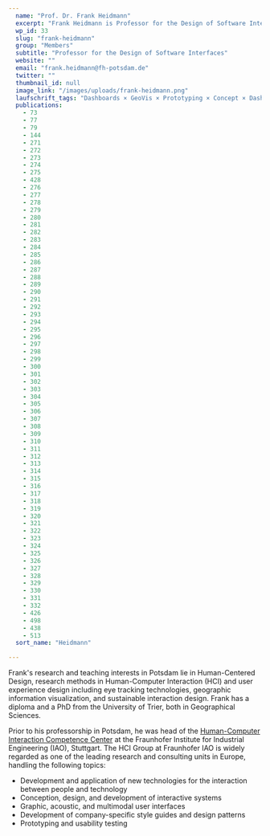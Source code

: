 ```yaml
---
  name: "Prof. Dr. Frank Heidmann"
  excerpt: "Frank Heidmann is Professor for the Design of Software Interfaces at the Potsdam University of Applied Sciences."
  wp_id: 33
  slug: "frank-heidmann"
  group: "Members"
  subtitle: "Professor for the Design of Software Interfaces"
  website: ""
  email: "frank.heidmann@fh-potsdam.de"
  twitter: ""
  thumbnail_id: null
  image_link: "/images/uploads/frank-heidmann.png"
  laufschrift_tags: "Dashboards × GeoVis × Prototyping × Concept × Dashboards × GeoVis × Prototyping"
  publications: 
    - 73
    - 77
    - 79
    - 144
    - 271
    - 272
    - 273
    - 274
    - 275
    - 428
    - 276
    - 277
    - 278
    - 279
    - 280
    - 281
    - 282
    - 283
    - 284
    - 285
    - 286
    - 287
    - 288
    - 289
    - 290
    - 291
    - 292
    - 293
    - 294
    - 295
    - 296
    - 297
    - 298
    - 299
    - 300
    - 301
    - 302
    - 303
    - 304
    - 305
    - 306
    - 307
    - 308
    - 309
    - 310
    - 311
    - 312
    - 313
    - 314
    - 315
    - 316
    - 317
    - 318
    - 319
    - 320
    - 321
    - 322
    - 323
    - 324
    - 325
    - 326
    - 327
    - 328
    - 329
    - 330
    - 331
    - 332
    - 426
    - 498
    - 438
    - 513
  sort_name: "Heidmann"

---
```

Frank's research and teaching interests in Potsdam lie in Human-Centered Design, research methods in Human-Computer Interaction (HCI) and user experience design including eye tracking technologies, geographic information visualization, and sustainable interaction design. Frank has a diploma and a PhD from the University of Trier, both in Geographical Sciences.

Prior to his professorship in Potsdam, he was head of the <a href="http://www.hci.iao.fraunhofer.de/" target="_blank" rel="noopener noreferrer">Human-Computer Interaction Competence Center</a> at the Fraunhofer Institute for Industrial Engineering (IAO), Stuttgart. The HCI Group at Fraunhofer IAO is widely regarded as one of the leading research and consulting units in Europe, handling the following topics:
<ul>
	<li>Development and application of new technologies for the interaction between people and technology</li>
	<li>Conception, design, and development of interactive systems</li>
	<li>Graphic, acoustic, and multimodal user interfaces</li>
	<li>Development of company-specific style guides and design patterns</li>
	<li>Prototyping and usability testing</li>
</ul>